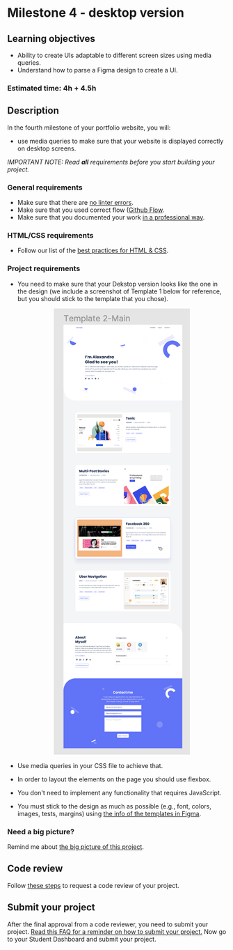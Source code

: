 # Milestone 4 - desktop version

## Learning objectives
- Ability to create UIs adaptable to different screen sizes using media queries.
- Understand how to parse a Figma design to create a UI.

### Estimated time: 4h + 4.5h

## Description

In the fourth milestone of your portfolio website, you will:

- use media queries to make sure that your website is displayed correctly on desktop screens.


*IMPORTANT NOTE: Read **all** requirements before you start building your project.*

### General requirements

- Make sure that there are [no linter errors](https://github.com/microverseinc/linters-config).
- Make sure that you used correct flow ([Github Flow](https://github.com/microverseinc/curriculum-transversal-skills/blob/main/git-github/articles/github_flow.md).
- Make sure that you documented your work [in a professional way](https://github.com/microverseinc/curriculum-transversal-skills/blob/main/documentation/articles/professional_repo_rules.md).

### HTML/CSS requirements

- Follow our list of the [best practices for HTML & CSS](https://github.com/microverseinc/curriculum-html-css/blob/main/articles/html_css_best_practices.md).

### Project requirements

- You need to make sure that your Dekstop version looks like the one in the design (we include a screenshot of Template 1 below for reference, but you should stick to the template that you chose). 
    <p align="center">
     <img src="./images/m4_desktop/desktop.png" alt="Desktop" />
    </p>


- Use media queries in your CSS file to achieve that.
- In order to layout the elements on the page you should use flexbox.
- You don't need to implement any functionality that requires JavaScript.
- You must stick to the design as much as possible (e.g., font, colors, images, tests, margins) using [the info of the templates in Figma](https://www.figma.com/file/l7SqJ3ZfkAKih9sFxvWSR4/Microverse-Student-Project-1?node-id=0%3A1).


### Need a big picture?

Remind me about [the big picture of this project](./sneak_peek.md).

## Code review

Follow [these steps](https://github.com/microverseinc/curriculum-transversal-skills/blob/main/code-review/articles/how_to_ask_for_a_code_review.md) to request a code review of your project.

## Submit your project

After the final approval from a code reviewer, you need to submit your project.
[Read this FAQ for a reminder on how to submit your project.](https://microverse.zendesk.com/hc/en-us/articles/360061344234)
Now go to your Student Dashboard and submit your project.

 
